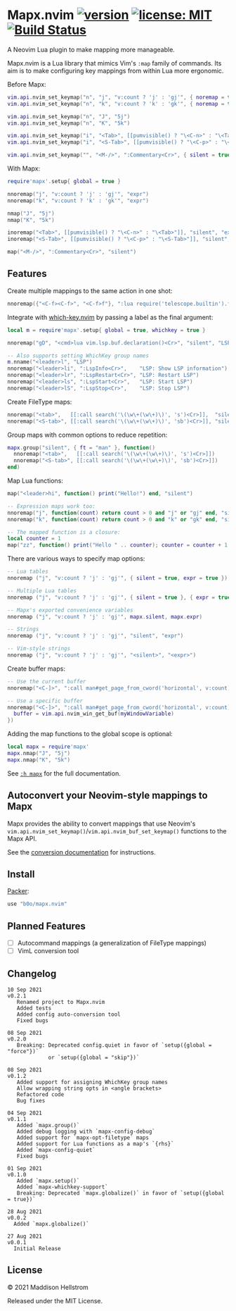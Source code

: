 # Mapx.nvim [![version](https://img.shields.io/github/v/tag/b0o/mapx.nvim?style=flat&color=yellow&label=version&sort=semver)](https://github.com/b0o/mapx.nvim/releases) [![license: MIT](https://img.shields.io/github/license/b0o/mapx.nvim?style=flat&color=green)](https://mit-license.org) [![Build Status](https://img.shields.io/github/workflow/status/b0o/mapx.nvim/test)](https://github.com/b0o/mapx.nvim/actions/workflows/test.yaml)

A Neovim Lua plugin to make mapping more manageable.

Mapx.nvim is a Lua library that mimics Vim's `:map` family of commands.
Its aim is to make configuring key mappings from within Lua more ergonomic.

Before Mapx:

```lua
vim.api.nvim_set_keymap("n", "j", "v:count ? 'j' : 'gj'", { noremap = true, expr = true })
vim.api.nvim_set_keymap("n", "k", "v:count ? 'k' : 'gk'", { noremap = true, expr = true })

vim.api.nvim_set_keymap("n", "J", "5j")
vim.api.nvim_set_keymap("n", "K", "5k")

vim.api.nvim_set_keymap("i", "<Tab>", [[pumvisible() ? "\<C-n>" : "\<Tab>"]], { noremap = true, silent = true, expr = true })
vim.api.nvim_set_keymap("i", "<S-Tab>", [[pumvisible() ? "\<C-p>" : "\<S-Tab>"]], { noremap = true, silent = true, expr = true })

vim.api.nvim_set_keymap("", "<M-/>", ":Commentary<Cr>", { silent = true })
```

With Mapx:

```lua
require'mapx'.setup{ global = true }

nnoremap("j", "v:count ? 'j' : 'gj'", "expr")
nnoremap("k", "v:count ? 'k' : 'gk'", "expr")

nmap("J", "5j")
nmap("K", "5k")

inoremap("<Tab>", [[pumvisible() ? "\<C-n>" : "\<Tab>"]], "silent", "expr")
inoremap("<S-Tab>", [[pumvisible() ? "\<C-p>" : "\<S-Tab>"]], "silent", "expr")

map("<M-/>", ":Commentary<Cr>", "silent")
```

## Features

Create multiple mappings to the same action in one shot:

```lua
nnoremap({"<C-f><C-f>", "<C-f>f"}, ":lua require('telescope.builtin').find_files()<Cr>", "silent")
```

Integrate with [which-key.nvim](https://github.com/folke/which-key.nvim) by
passing a label as the final argument:

```lua
local m = require'mapx'.setup{ global = true, whichkey = true }

nnoremap("gD", "<cmd>lua vim.lsp.buf.declaration()<Cr>", "silent", "LSP: Goto declaration")

-- Also supports setting WhichKey group names
m.nname("<leader>l", "LSP")
nnoremap("<leader>li", ":LspInfo<Cr>",    "LSP: Show LSP information")
nnoremap("<leader>lr", ":LspRestart<Cr>", "LSP: Restart LSP")
nnoremap("<leader>ls", ":LspStart<Cr>",   "LSP: Start LSP")
nnoremap("<leader>lS", ":LspStop<Cr>",    "LSP: Stop LSP")
```

Create FileType maps:

```lua
nnoremap("<tab>",   [[:call search('\(\w\+(\w\+)\)', 's')<Cr>]],  "silent", { ft = "man" })
nnoremap("<S-tab>", [[:call search('\(\w\+(\w\+)\)', 'sb')<Cr>]], "silent", { ft = "man" })
```

Group maps with common options to reduce repetition:

```lua
mapx.group("silent", { ft = "man" }, function()
  nnoremap("<tab>",   [[:call search('\(\w\+(\w\+)\)', 's')<Cr>]])
  nnoremap("<S-tab>", [[:call search('\(\w\+(\w\+)\)', 'sb')<Cr>]])
end)
```

Map Lua functions:

```lua
map("<leader>hi", function() print("Hello!") end, "silent")

-- Expression maps work too:
nnoremap("j", function(count) return count > 0 and "j" or "gj" end, "silent", "expr")
nnoremap("k", function(count) return count > 0 and "k" or "gk" end, "silent", "expr")

-- The mapped function is a closure:
local counter = 1
map("zz", function() print("Hello " .. counter); counter = counter + 1 end, "silent")
```

There are various ways to specify map options:

```lua
-- Lua tables
nnoremap ("j", "v:count ? 'j' : 'gj'", { silent = true, expr = true })

-- Multiple Lua tables
nnoremap ("j", "v:count ? 'j' : 'gj'", { silent = true }, { expr = true })

-- Mapx's exported convenience variables
nnoremap ("j", "v:count ? 'j' : 'gj'", mapx.silent, mapx.expr)

-- Strings
nnoremap ("j", "v:count ? 'j' : 'gj'", "silent", "expr")

-- Vim-style strings
nnoremap ("j", "v:count ? 'j' : 'gj'", "<silent>", "<expr>")
```

Create buffer maps:

```lua
-- Use the current buffer
nnoremap("<C-]>", ":call man#get_page_from_cword('horizontal', v:count)<CR>", "silent", "buffer")

-- Use a specific buffer
nnoremap("<C-]>", ":call man#get_page_from_cword('horizontal', v:count)<CR>", "silent", {
  buffer = vim.api.nvim_win_get_buf(myWindowVariable)
})
```

Adding the map functions to the global scope is optional:

```lua
local mapx = require'mapx'
mapx.nmap("J", "5j")
mapx.nmap("K", "5k")
```

See [`:h mapx`](https://github.com/b0o/mapx.nvim/blob/main/doc/mapx.txt) for the full documentation.

## Autoconvert your Neovim-style mappings to Mapx

Mapx provides the ability to convert mappings that use Neovim's
`vim.api.nvim_set_keymap()`/`vim.api.nvim_buf_set_keymap()` functions to the
Mapx API.

See the [conversion documentation](https://github.com/b0o/mapx.nvim/blob/main/conversion.md) for instructions.

## Install

[Packer](https://github.com/wbthomason/packer.nvim):

```lua
use "b0o/mapx.nvim"
```

## Planned Features

- [ ] Autocommand mappings (a generalization of FileType mappings)
- [ ] VimL conversion tool

## Changelog

```
10 Sep 2021                                                             v0.2.1
   Renamed project to Mapx.nvim
   Added tests
   Added config auto-conversion tool
   Fixed bugs

08 Sep 2021                                                             v0.2.0
   Breaking: Deprecated config.quiet in favor of `setup({global = "force"})`
             or `setup({global = "skip"})`

08 Sep 2021                                                             v0.1.2
   Added support for assigning WhichKey group names
   Allow wrapping string opts in <angle brackets>
   Refactored code
   Bug fixes

04 Sep 2021                                                             v0.1.1
   Added `mapx.group()`
   Added debug logging with `mapx-config-debug`
   Added support for `mapx-opt-filetype` maps
   Added support for Lua functions as a map's `{rhs}`
   Added `mapx-config-quiet`
   Fixed bugs

01 Sep 2021                                                             v0.1.0
   Added `mapx.setup()`
   Added `mapx-whichkey-support`
   Breaking: Deprecated `mapx.globalize()` in favor of `setup({global = true})`

28 Aug 2021                                                             v0.0.2
  Added `mapx.globalize()`

27 Aug 2021                                                             v0.0.1
  Initial Release
```

## License

<!-- LICENSE -->

&copy; 2021 Maddison Hellstrom

Released under the MIT License.

<!-- /LICENSE -->
